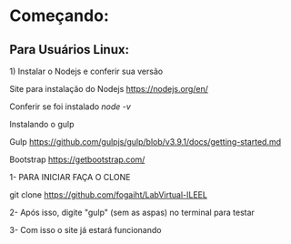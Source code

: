 <h1> Começando: </h1>

<h2> Para Usuários Linux: </h2>
1) Instalar o Nodejs e conferir sua versão

Site para instalação do Nodejs
https://nodejs.org/en/

Conferir se foi instalado
<i> node -v </i>

Instalando o gulp

Gulp
https://github.com/gulpjs/gulp/blob/v3.9.1/docs/getting-started.md

Bootstrap
https://getbootstrap.com/







1- PARA INICIAR FAÇA O CLONE

git clone https://github.com/fogaiht/LabVirtual-ILEEL

2- Após isso, digite "gulp" (sem as aspas) no terminal para testar

3- Com isso o site já estará funcionando
